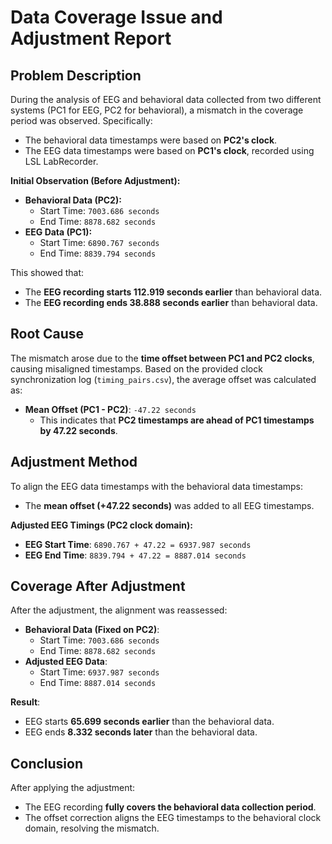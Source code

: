 # Data Coverage Issue and Adjustment Report

## Problem Description
During the analysis of EEG and behavioral data collected from two different systems (PC1 for EEG, PC2 for behavioral), a mismatch in the coverage period was observed. Specifically:
- The behavioral data timestamps were based on **PC2's clock**.
- The EEG data timestamps were based on **PC1's clock**, recorded using LSL LabRecorder.

**Initial Observation (Before Adjustment):**
- **Behavioral Data (PC2):**
  - Start Time: `7003.686 seconds`
  - End Time: `8878.682 seconds`
- **EEG Data (PC1):**
  - Start Time: `6890.767 seconds`
  - End Time: `8839.794 seconds`

This showed that:
- The **EEG recording starts 112.919 seconds earlier** than behavioral data.
- The **EEG recording ends 38.888 seconds earlier** than behavioral data.

## Root Cause
The mismatch arose due to the **time offset between PC1 and PC2 clocks**, causing misaligned timestamps. Based on the provided clock synchronization log (`timing_pairs.csv`), the average offset was calculated as:
- **Mean Offset (PC1 - PC2)**: `-47.22 seconds`
  - This indicates that **PC2 timestamps are ahead of PC1 timestamps by 47.22 seconds**.

## Adjustment Method
To align the EEG data timestamps with the behavioral data timestamps:
- The **mean offset (+47.22 seconds)** was added to all EEG timestamps.

**Adjusted EEG Timings (PC2 clock domain):**
- **EEG Start Time**: `6890.767 + 47.22 = 6937.987 seconds`
- **EEG End Time**: `8839.794 + 47.22 = 8887.014 seconds`

## Coverage After Adjustment
After the adjustment, the alignment was reassessed:
- **Behavioral Data (Fixed on PC2)**:
  - Start Time: `7003.686 seconds`
  - End Time: `8878.682 seconds`
- **Adjusted EEG Data**:
  - Start Time: `6937.987 seconds`
  - End Time: `8887.014 seconds`

**Result**:
- EEG starts **65.699 seconds earlier** than the behavioral data.
- EEG ends **8.332 seconds later** than the behavioral data.

## Conclusion
After applying the adjustment:
- The EEG recording **fully covers the behavioral data collection period**.
- The offset correction aligns the EEG timestamps to the behavioral clock domain, resolving the mismatch.
